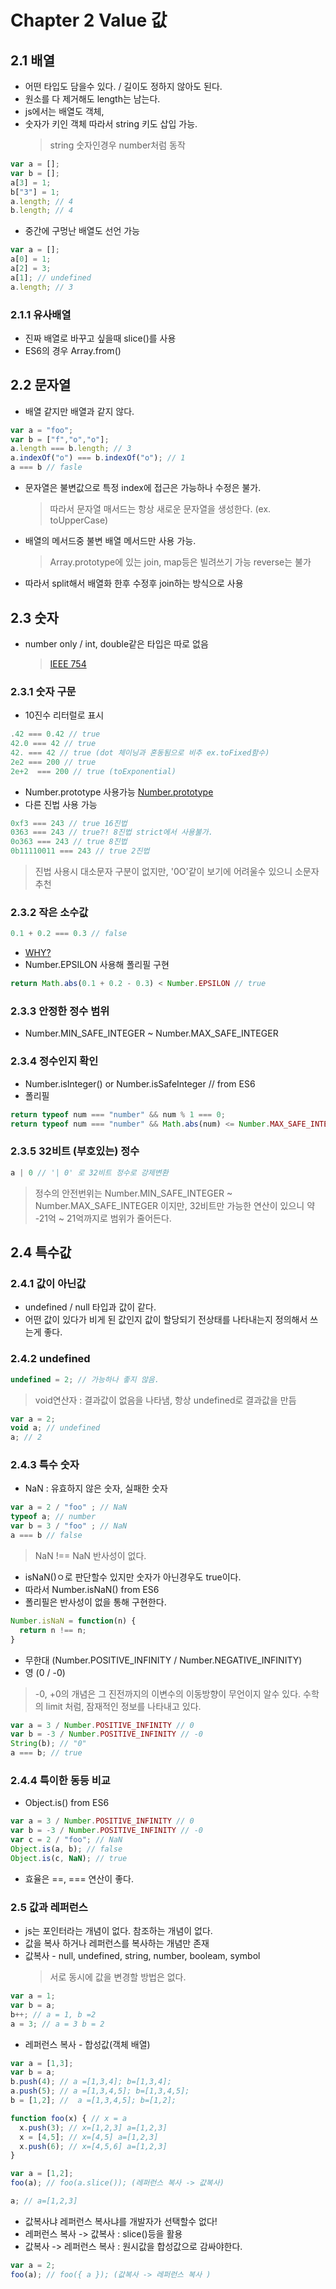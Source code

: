 # Chapter 2 Value 값
## 2.1 배열
- 어떤 타입도 담을수 있다. / 길이도 정하지 않아도 된다.
- 원소를 다 제거해도 length는 남는다.
- js에서는 배열도 객체, 
- 숫자가 키인 객체 따라서 string 키도 삽입 가능.
  > string 숫자인경우 number처럼 동작
```js
var a = [];
var b = [];
a[3] = 1;
b["3"] = 1;
a.length; // 4
b.length; // 4
```
- 중간에 구멍난 배열도 선언 가능
```js
var a = [];
a[0] = 1;
a[2] = 3;
a[1]; // undefined
a.length; // 3
```
### 2.1.1 유사배열
- 진짜 배열로 바꾸고 싶을때 slice()를 사용
- ES6의 경우 Array.from()

## 2.2 문자열
- 배열 같지만 배열과 같지 않다.
```js
var a = "foo";
var b = ["f","o","o"];
a.length === b.length; // 3
a.indexOf("o") === b.indexOf("o"); // 1
a === b // fasle
```
- 문자열은 불변값으로 특정 index에 접근은 가능하나 수정은 불가.
  > 따라서 문자열 매서드는 항상 새로운 문자열을 생성한다. (ex. toUpperCase)
- 배열의 메서드중 불변 배열 메서드만 사용 가능.
  > Array.prototype에 있는 join, map등은 빌려쓰기 가능 reverse는 불가
- 따라서 split해서 배열화 한후 수정후 join하는 방식으로 사용

## 2.3 숫자
- number only / int, double같은 타입은 따로 없음
  > [IEEE 754](https://ko.wikipedia.org/wiki/IEEE_754)

### 2.3.1 숫자 구문
- 10진수 리터럴로 표시
```js
.42 === 0.42 // true
42.0 === 42 // true
42. === 42 // true (dot 체이닝과 혼동됨으로 비추 ex.toFixed함수)
2e2 === 200 // true
2e+2  === 200 // true (toExponential)
```
- Number.prototype 사용가능 [Number.prototype](https://developer.mozilla.org/ko/docs/Web/JavaScript/Reference/Global_Objects/Number/prototype)
- 다른 진법 사용 가능
```js
0xf3 === 243 // true 16진법
0363 === 243 // true?! 8진법 strict에서 사용불가.
0o363 === 243 // true 8진법
0b11110011 === 243 // true 2진법
```
> 진법 사용시 대소문자 구분이 없지만, '0O'같이 보기에 어려울수 있으니 소문자 추천 

### 2.3.2 작은 소수값
```js
0.1 + 0.2 === 0.3 // false
```
- [WHY?](https://nybounce.wordpress.com/2016/06/30/ieee-754-0-1-0-2-0-30000000000000004-0-1-0-2-%E2%89%A0-0-3/)
- Number.EPSILON 사용해 폴리필 구현
```js
return Math.abs(0.1 + 0.2 - 0.3) < Number.EPSILON // true
```

### 2.3.3 안정한 정수 범위
- Number.MIN_SAFE_INTEGER ~ Number.MAX_SAFE_INTEGER

### 2.3.4 정수인지 확인
- Number.isInteger() or Number.isSafeInteger // from ES6
- 폴리필
```js
return typeof num === "number" && num % 1 === 0;
return typeof num === "number" && Math.abs(num) <= Number.MAX_SAFE_INTEGER;
```

### 2.3.5 32비트 (부호있는) 정수
```js
a | 0 // '| 0' 로 32비트 정수로 강제변환 
```
> 정수의 안전번위는 Number.MIN_SAFE_INTEGER ~ Number.MAX_SAFE_INTEGER 이지만, 32비트만 가능한 연산이 있으니 약 -21억 ~ 21억까지로 범위가 줄어든다.

## 2.4 특수값
### 2.4.1 값이 아닌값
- undefined / null 타입과 값이 같다.
- 어떤 값이 있다가 비게 된 값인지 값이 할당되기 전상태를 나타내는지 정의해서 쓰는게 좋다.

### 2.4.2 undefined
```js
undefined = 2; // 가능하나 좋지 않음.
```
  > void연산자 : 결과값이 없음을 나타냄, 항상 undefined로 결과값을 만듬
```js
var a = 2;
void a; // undefined
a; // 2
```

### 2.4.3 특수 숫자
- NaN : 유효하지 않은 숫자, 실패한 숫자
```js
var a = 2 / "foo" ; // NaN
typeof a; // number
var b = 3 / "foo" ; // NaN
a === b // false
```
  > NaN !== NaN 반사성이 없다.
- isNaN()ㅇ로 판단할수 있지만 숫자가 아닌경우도 true이다.
- 따라서 Number.isNaN() from ES6
- 폴리필은 반사성이 없을 통해 구현한다.
```js
Number.isNaN = function(n) {
  return n !== n;
}
```
 - 무한대 (Number.POSITIVE_INFINITY / Number.NEGATIVE_INFINITY)
 - 영 (0 / -0)
> -0, +0의 개념은 그 진전까지의 이변수의 이동방향이 무언이지 알수 있다. 수학의 limit 처럼, 잠재적인 정보를 나타내고 있다.
```js
var a = 3 / Number.POSITIVE_INFINITY // 0
var b = -3 / Number.POSITIVE_INFINITY // -0
String(b); // "0"
a === b; // true
```

### 2.4.4 특이한 동등 비교
- Object.is() from ES6
```js
var a = 3 / Number.POSITIVE_INFINITY // 0
var b = -3 / Number.POSITIVE_INFINITY // -0
var c = 2 / "foo"; // NaN
Object.is(a, b); // false
Object.is(c, NaN); // true
```
- 효율은 ==, === 연산이 좋다.

### 2.5 값과 레퍼런스
- js는 포인터라는 개념이 없다. 참조하는 개념이 없다.
- 값을 복사 하거나 레퍼런스를 복사하는 개념만 존재
- 값복사 - null, undefined, string, number, booleam, symbol
  > 서로 동시에 값을 변경할 방법은 없다.
```js
var a = 1;
var b = a;
b++; // a = 1, b =2
a = 3; // a = 3 b = 2 
```
- 레퍼런스 복사 - 합성값(객체 배열)
```js
var a = [1,3];
var b = a;
b.push(4); // a =[1,3,4]; b=[1,3,4];
a.push(5); // a =[1,3,4,5]; b=[1,3,4,5];
b = [1,2]; //  a =[1,3,4,5]; b=[1,2];

function foo(x) { // x = a
  x.push(3); // x=[1,2,3] a=[1,2,3]
  x = [4,5]; // x=[4,5] a=[1,2,3]
  x.push(6); // x=[4,5,6] a=[1,2,3]
}

var a = [1,2];
foo(a); // foo(a.slice()); (레퍼런스 복사 -> 값복사)

a; // a=[1,2,3]
```
- 값복사냐 레퍼런스 복사냐를 개발자가 선택할수 없다!
- 레퍼런스 복사 -> 값복사 : slice()등을 활용
- 값복사 -> 레퍼런스 복사 : 원시값을 합성값으로 감싸야한다.
```js
var a = 2;
foo(a); // foo({ a }); (값복사 -> 레퍼런스 복사 )
```